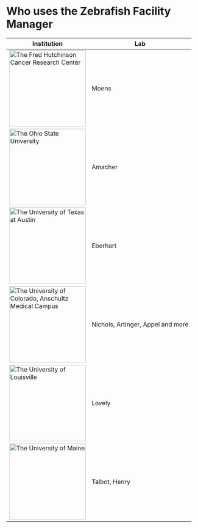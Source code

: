 # Who uses the Zebrafish Facility Manager

|Institution|Lab|
|--------|--------|
|<img src="../in-use-at/fhcrc-logo.svg" alt="The Fred Hutchinson Cancer Research Center" width="200"/>|Moens|
|<img src="../in-use-at/osu-logo.png" alt="The Ohio State University" width="200"/>|Amacher|
|<img src="../in-use-at/uat.svg" alt="The University of Texas at Austin" width="200"/>|Eberhart|
|<img src="../in-use-at/uc-logo.png" alt="The University of Colorado, Anschultz Medical Campus" width="200"/>|Nichols, Artinger, Appel and more| 
|<img src="../in-use-at/uofl-logo.png" alt="The University of Louisville" width="200"/>|Lovely|
|<img src="../in-use-at/umaine-logo.png" alt="The University of Maine" width="200"/>|Talbot, Henry|

